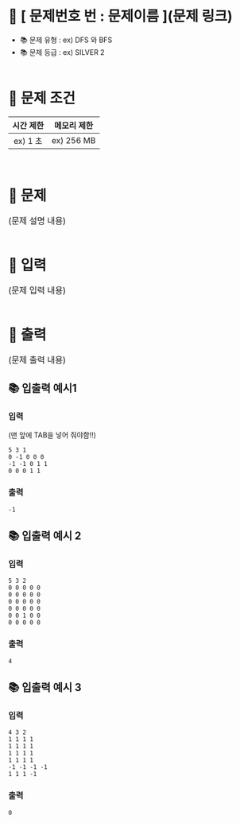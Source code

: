 # 📌 [ 문제번호 번 : 문제이름 ](문제 링크)
- 📚 문제 유형 : ex) DFS 와 BFS
- 📚 문제 등급 : ex) SILVER 2
  <br/><br/>

# 📌 문제 조건

|시간 제한|메모리 제한|
|:------:|:---:|
|ex) 1 초|ex) 256 MB|
<br/>

# 📌 문제
<div style="font-size: 17px">
(문제 설명 내용)
</div>
<br/>

# 📌 입력
<div style="font-size: 17px">
(문제 입력 내용)
</div>
<br/>

# 📌 출력
<div style="font-size: 17px">
(문제 출력 내용)
</div>

## 📚 입출력 예시1
### 입력
(맨 앞에 TAB을 넣어 줘야함!!)

    5 3 1
    0 -1 0 0 0
    -1 -1 0 1 1
    0 0 0 1 1

### 출력
    -1

## 📚 입출력 예시 2

### 입력
    5 3 2
    0 0 0 0 0
    0 0 0 0 0
    0 0 0 0 0
    0 0 0 0 0
    0 0 1 0 0
    0 0 0 0 0

### 출력
    4

## 📚 입출력 예시 3

### 입력
    4 3 2
    1 1 1 1
    1 1 1 1
    1 1 1 1
    1 1 1 1
    -1 -1 -1 -1
    1 1 1 -1

### 출력
    0

